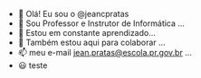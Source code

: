 - 👋 Olá! Eu sou o @jeancpratas
- 👀 Sou Professor e Instrutor de Informática ...
- 🌱 Estou em constante aprendizado...
- 💞️ Também estou aqui para colaborar ...
- 📫 meu e-mail jean.pratas@escola.pr.gov.br ...
- :smiley: teste
<!---
jeancpratas/jeancpratas is a ✨ special ✨ repository because its `README.md` (this file) appears on your GitHub profile.
You can click the Preview link to take a look at your changes.
--->
